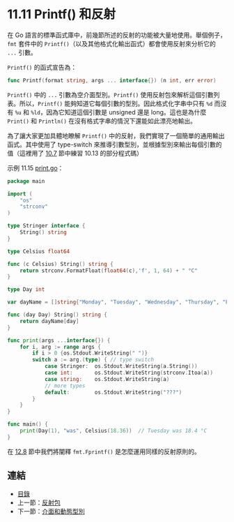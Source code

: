 # 11.11 Printf() 和反射

在 Go 語言的標準函式庫中，前幾節所述的反射的功能被大量地使用。舉個例子，`fmt` 套件中的 `Printf()`（以及其他格式化輸出函式）都會使用反射來分析它的 `...` 引數。

`Printf()` 的函式宣告為：

```go
func Printf(format string, args ... interface{}) (n int, err error)
```

`Printf()` 中的 `...` 引數為空介面型別。`Printf()` 使用反射包來解析這個引數列表。所以，`Printf()` 能夠知道它每個引數的型別。因此格式化字串中只有 `%d` 而沒有 `%u` 和 `%ld`，因為它知道這個引數是 unsigned 還是 long。這也是為什麼 `Print()` 和 `Println()` 在沒有格式字串的情況下還能如此漂亮地輸出。

為了讓大家更加具體地瞭解 `Printf()` 中的反射，我們實現了一個簡單的通用輸出函式。其中使用了 type-switch 來推導引數型別，並根據型別來輸出每個引數的值（這裡用了 [10.7](10.7.md) 節中練習 10.13 的部分程式碼）

示例 11.15 [print.go](examples/chapter_11/print.go)：

```go
package main

import (
	"os"
	"strconv"
)

type Stringer interface {
	String() string
}

type Celsius float64

func (c Celsius) String() string {
	return strconv.FormatFloat(float64(c),'f', 1, 64) + " °C"
}

type Day int

var dayName = []string{"Monday", "Tuesday", "Wednesday", "Thursday", "Friday", "Saturday", "Sunday"}

func (day Day) String() string {
	return dayName[day]
}

func print(args ...interface{}) {
	for i, arg := range args {
		if i > 0 {os.Stdout.WriteString(" ")}
		switch a := arg.(type) { // type switch
			case Stringer:	os.Stdout.WriteString(a.String())
			case int:		os.Stdout.WriteString(strconv.Itoa(a))
			case string:	os.Stdout.WriteString(a)
			// more types
			default:		os.Stdout.WriteString("???")
		}
	}
}

func main() {
	print(Day(1), "was", Celsius(18.36))  // Tuesday was 18.4 °C
}
```

在 [12.8](12.8.md) 節中我們將闡釋 `fmt.Fprintf()` 是怎麼運用同樣的反射原則的。

## 連結

- [目錄](directory.md)
- 上一節：[反射包](11.10.md)
- 下一節：[介面和動態型別](11.12.md)
